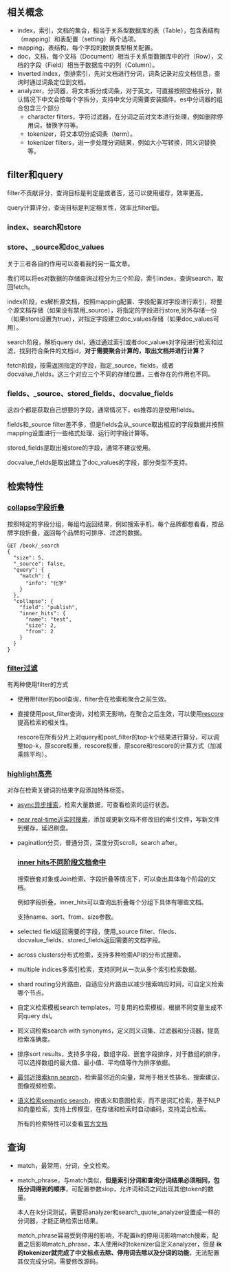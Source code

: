 ## 相关概念

- index，索引，文档的集合，相当于关系型数据库的表（Table），包含表结构（mapping）和表配置（setting）两个选项。
- mapping，表结构，每个字段的数据类型相关配置。
- doc，文档，每个文档（Document）相当于关系型数据库中的行（Row），文档的字段（Field）相当于数据库中的列（Column）。
- Inverted index，倒排索引，先对文档进行分词，词条记录对应文档信息，查询时通过词条定位到文档。
- analyzer，分词器，将文本拆分成词条，对于英文，可直接按照空格拆分，默认情况下中文会按每个字拆分，支持中文分词需要安装插件。es中分词器的组合包含三个部分
    - character filters，字符过滤器，在分词之前对文本进行处理，例如删除停用词，替换字符等。
    - tokenizer，将文本切分成词条（term）。
    - tokenizer filters，进一步处理分词结果，例如大小写转换，同义词替换等。

## filter和query

filter不贡献评分，查询目标是判定是或者否，还可以使用缓存，效率更高。

query计算评分，查询目标是判定相关性，效率比filter低。

### index、search和store

### store、_source和doc_values

关于三者各自的作用可以查看我的另一篇文章。

我们可以将es对数据的存储查询过程分为三个阶段，索引index，查询search，取回fetch。

index阶段，es解析源文档，按照mapping配置、字段配置对字段进行索引，将整个源文档存储（如果没有禁用_source），将指定的字段进行store,另外存储一份（如果store设置为true），对指定字段建立doc_values存储（如果doc_values可用）。

search阶段，解析query dsl，通过通过索引或者doc_values对字段进行检索和过滤，找到符合条件的文档id，**对于需要聚合计算的，取出文档并进行计算？**

fetch阶段，按需返回指定的字段，指定_source，fields，或者docvalue_fields，这三个对应三个不同的存储位置，三者存在的作用也不同。

### fields、_source、stored_fields、docvalue_fields

这四个都是获取自己想要的字段，通常情况下，es推荐的是使用fields。

fields和_source filter差不多，但是fields会从\_source取出相应的字段数据并按照mapping设置进行一些格式处理、运行时字段计算等。

stored_fields是取出被store的字段，通常不建议使用。

docvalue_fields是取出建立了doc_values的字段，部分类型不支持。



## 检索特性

### [collapse字段折叠](https://blog.csdn.net/ZYC88888/article/details/83023143)

按照特定的字段分组，每组均返回结果，例如搜索手机，每个品牌都想看看，按品牌字段折叠，返回每个品牌的可排序、过滤的数据。

```text
GET /book/_search
{
  "size": 5,
  "_source": false,
  "query": {
    "match": {
      "info": "化学"
    }
  },
  "collapse": {
    "field": "publish",
    "inner_hits": {
      "name": "test",
      "size": 2,
      "from": 2
    }
  }
}
```

### [filter过滤](https://juejin.cn/post/7073820135873576997)

有两种使用filter的方式

- 使用带filter的bool查询，filter会在检索和聚合之前生效。

- 直接使用post_filter查询，对检索无影响，在聚合之后生效，可以使用[rescore](https://www.elastic.co/guide/en/elasticsearch/reference/8.11/filter-search-results.html#rescore)提高检索的相关性。

  rescore在所有分片上对query和post_filter的top-k个结果进行算分，可以调整top-k，原score权重，rescore权重，原score和rescore的计算方式（加减乘除平均）。

### [highlight高亮]()

对存在检索关键词的结果字段添加特殊标签。

- [async异步搜索](https://blog.csdn.net/UbuntuTouch/article/details/107868114)，检索大量数据，可查看检索的运行状态。

- [near real-time近实时搜索](https://doc.yonyoucloud.com/doc/mastering-elasticsearch/chapter-3/34_README.html)，添加或更新文档不修改旧的索引文件，写新文件到缓存，延迟刷盘。

- pagination分页，普通分页，深度分页scroll，search after。

  ### [inner hits不同阶段文档命中](https://www.jianshu.com/p/0d6488a8072b)

  搜索嵌套对象或Join检索、字段折叠等情况下，可以查出具体每个阶段的文档。

  例如字段折叠，inner_hits可以查询出折叠每个分组下具体有哪些文档。

  支持name、sort、from、size参数。

- selected field返回需要的字段，使用_source filter、fileds、docvalue_fields、stored_fields返回需要的文档字段。

- across clusters分布式检索，支持多种检索API的分布式搜索。

- multiple indices多索引检索，支持同时从一次从多个索引检索数据。

- shard routing分片路由，自适应分片路由以减少搜索响应时间，可自定义检索哪个节点。

- 自定义检索模板search templates，可复用的检索模板，根据不同变量生成不同query dsl。

- 同义词检索search with synonyms，定义同义词集、过滤器和分词器，提高检索准确度。

- 排序sort results，支持多字段，数组字段、嵌套字段排序，对于数组的排序，可以选择数组的最大值、最小值、平均值等作为排序依据。

- [最邻近搜索knn search](https://www.elastic.co/guide/en/elasticsearch/reference/current/knn-search.html)，检索最邻近的向量，常用于相关性排名、搜索建议、图像视频检索。

- [语义检索semantic search](https://www.elastic.co/guide/en/elasticsearch/reference/current/semantic-search.html)，按语义和意图检索，而不是词汇检索，基于NLP和向量检索，支持上传模型，在存储和检索时自动编码，支持混合检索。

  所有的检索特性可以查看[官方文档](https://www.elastic.co/guide/en/elasticsearch/reference/current/search-your-data.html)

## 查询

- match，最常用，分词，全文检索。

- match_phrase，与match类似，**但是索引分词和查询分词结果必须相同，包括分词得到的顺序**，可配置参数slop，允许词和词之间出现其他token的数量。

  本人在ik分词测试，需要将analyzer和search_quote_analyzer设置成一样的分词器，才能正确检索出结果。

  match_phrase容易受到停用的影响，不配置ik的停用词影响match搜索，配置之后影响match_phrase，本人使用ik的tokenizer自定义analyzer，但是
  **ik的tokenizer就完成了中文标点去除、停用词去除以及分词的功能**，无法配置其仅完成分词，需要修改源码。
